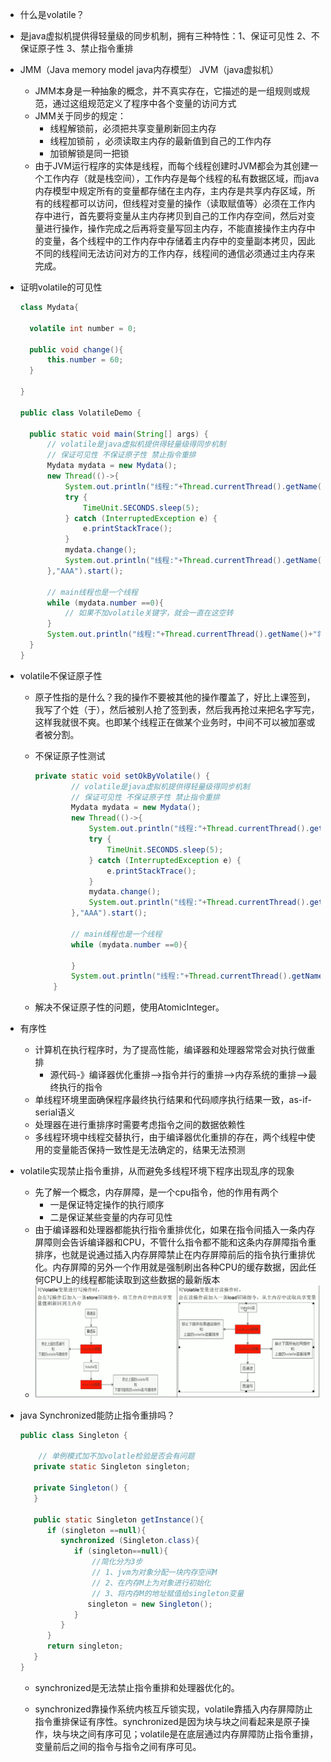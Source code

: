 - 什么是volatile？
  
- 是java虚拟机提供得轻量级的同步机制，拥有三种特性：1、保证可见性 2、不保证原子性 3、禁止指令重排
  
- JMM（Java memory model java内存模型） JVM（java虚拟机）

  - JMM本身是一种抽象的概念，并不真实存在，它描述的是一组规则或规范，通过这组规范定义了程序中各个变量的访问方式
  - JMM关于同步的规定：
    - 线程解锁前，必须把共享变量刷新回主内存
    - 线程加锁前 ，必须读取主内存的最新值到自己的工作内存
    - 加锁解锁是同一把锁
  - 由于JVM运行程序的实体是线程，而每个线程创建时JVM都会为其创建一个工作内存（就是栈空间），工作内存是每个线程的私有数据区域，而java内存模型中规定所有的变量都存储在主内存，主内存是共享内存区域，所有的线程都可以访问，但线程对变量的操作（读取赋值等）必须在工作内存中进行，首先要将变量从主内存拷贝到自己的工作内存空间，然后对变量进行操作，操作完成之后再将变量写回主内存，不能直接操作主内存中的变量，各个线程中的工作内存中存储着主内存中的变量副本拷贝，因此不同的线程间无法访问对方的工作内存，线程间的通信必须通过主内存来完成。

- 证明volatile的可见性

  ~~~java
  class Mydata{
  
  	volatile int number = 0;
  
  	public void change(){
  		this.number = 60;
  	}
  
  }
  
  public class VolatileDemo {
  
  	public static void main(String[] args) {
  		// volatile是java虚拟机提供得轻量级得同步机制
  		// 保证可见性 不保证原子性 禁止指令重排
  		Mydata mydata = new Mydata();
  		new Thread(()->{
  			System.out.println("线程:"+Thread.currentThread().getName());
  			try {
  				TimeUnit.SECONDS.sleep(5);
  			} catch (InterruptedException e) {
  				e.printStackTrace();
  			}
  			mydata.change();
  			System.out.println("线程:"+Thread.currentThread().getName()+"将数据修改为60");
  		},"AAA").start();
  
  		// main线程也是一个线程
  		while (mydata.number ==0){
  			// 如果不加volatile关键字，就会一直在这空转
  		}
  		System.out.println("线程:"+Thread.currentThread().getName()+"将数据修改为"+mydata.number);
  	}
  }
  ~~~

- volatile不保证原子性

  - 原子性指的是什么？我的操作不要被其他的操作覆盖了，好比上课签到，我写了个姓（于），然后被别人抢了签到表，然后我再抢过来把名字写完，这样我就很不爽。也即某个线程正在做某个业务时，中间不可以被加塞或者被分割。

  - 不保证原子性测试
  
    ~~~java
    private static void setOkByVolatile() {
    		// volatile是java虚拟机提供得轻量级得同步机制
    		// 保证可见性 不保证原子性 禁止指令重排
    		Mydata mydata = new Mydata();
    		new Thread(()->{
    			System.out.println("线程:"+Thread.currentThread().getName());
    			try {
    				TimeUnit.SECONDS.sleep(5);
    			} catch (InterruptedException e) {
    				e.printStackTrace();
    			}
    			mydata.change();
    			System.out.println("线程:"+Thread.currentThread().getName()+"将数据修改为60");
    		},"AAA").start();
    
    		// main线程也是一个线程
    		while (mydata.number ==0){
    
    		}
    		System.out.println("线程:"+Thread.currentThread().getName()+"将数据修改为"+mydata.number);
    	}
    ~~~
  
  - 解决不保证原子性的问题，使用AtomicInteger。
  
- 有序性

  - 计算机在执行程序时，为了提高性能，编译器和处理器常常会对执行做重排
    - 源代码-》编译器优化重排-->指令并行的重排-->内存系统的重排-->最终执行的指令
  - 单线程环境里面确保程序最终执行结果和代码顺序执行结果一致，as-if-serial语义
  - 处理器在进行重排序时需要考虑指令之间的数据依赖性
  - 多线程环境中线程交替执行，由于编译器优化重排的存在，两个线程中使用的变量能否保持一致性是无法确定的，结果无法预测
  
- volatile实现禁止指令重排，从而避免多线程环境下程序出现乱序的现象

  - 先了解一个概念，内存屏障，是一个cpu指令，他的作用有两个
    - 一是保证特定操作的执行顺序
    - 二是保证某些变量的内存可见性
  - 由于编译器和处理器都能执行指令重排优化，如果在指令间插入一条内存屏障则会告诉编译器和CPU，不管什么指令都不能和这条内存屏障指令重排序，也就是说通过插入内存屏障禁止在内存屏障前后的指令执行重排优化。内存屏障的另外一个作用就是强制刷出各种CPU的缓存数据，因此任何CPU上的线程都能读取到这些数据的最新版本
  - <img src="../imags/volatile内存屏障.png" style="zoom:200%;" />

- java Synchronized能防止指令重排吗？

  ```java
  public class Singleton {
  
      // 单例模式加不加volatle检验是否会有问题
     private static Singleton singleton;
  
     private Singleton() {
     }
  
     public static Singleton getInstance(){
        if (singleton ==null){
           synchronized (Singleton.class){
              if (singleton==null){
                  //简化分为3步
                  // 1、jvm为对象分配一块内存空间M
                  // 2、在内存M上为对象进行初始化
                  // 3、将内存M的地址赋值给singleton变量
                 singleton = new Singleton();
              }
           }
        }
        return singleton;
     }
  }
  ```

  - synchronized是无法禁止指令重排和处理器优化的。

  - synchronized靠操作系统内核互斥锁实现，volatile靠插入内存屏障防止指令重排保证有序性。synchronized是因为块与块之间看起来是原子操作，块与块之间有序可见；volatile是在底层通过内存屏障防止指令重排，变量前后之间的指令与指令之间有序可见。